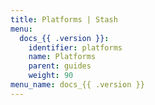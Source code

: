 ```yaml
---
title: Platforms | Stash
menu:
  docs_{{ .version }}:
    identifier: platforms
    name: Platforms
    parent: guides
    weight: 90
menu_name: docs_{{ .version }}
---
```

